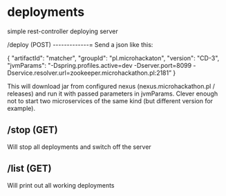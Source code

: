deployments
===========

simple rest-controller deploying server

/deploy (POST)
-------------=
Send a json like this:

{
 "artifactId": "matcher",
 "groupId": "pl.microhackaton",
 "version": "CD-3",
 "jvmParams": "-Dspring.profiles.active=dev -Dserver.port=8099 -Dservice.resolver.url=zookeeper.microhackathon.pl:2181”
}

This will download jar from configured nexus (nexus.microhackathon.pl / releases) and run it with passed parameters in jvmParams. Clever enough not to start two microservices of the same kind (but different version for example).

/stop (GET)
-----------

Will stop all deployments and switch off the server

/list (GET)
-----------

Will print out all working deployments
